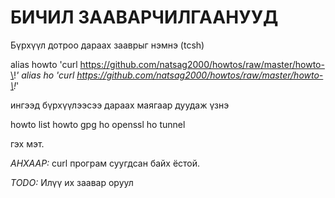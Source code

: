 БИЧИЛ ЗААВАРЧИЛГААНУУД
======================

Бүрхүүл дотроо дараах зааврыг нэмнэ (tcsh)

alias howto 'curl https://github.com/natsag2000/howtos/raw/master/howto-\!*'
alias ho 'curl https://github.com/natsag2000/howtos/raw/master/howto-\!*'

ингээд бүрхүүлээсээ дараах маягаар дуудаж үзнэ

howto list
howto gpg
ho openssl
ho tunnel

гэх мэт.

*АНХААР:*
  curl програм суугдсан байх ёстой.

*TODO:*
  Илүү их заавар оруул
